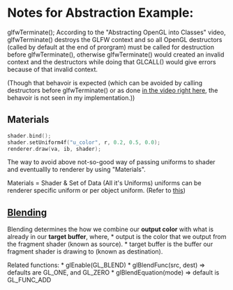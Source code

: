 # Notes for Abstraction Example:
glfwTerminate();
According to the "Abstracting OpenGL into Classes" video, glfwTerminate() destroys the GLFW context
and so all OpenGL destructors (called by default at the end of prorgram) must be called for destruction before glfwTerminate(),
otherwise glfwTerminate() would created an invalid context and the destructors while doing that GLCALL() would give errors because
of that invalid context.

(Though that behavoir is expected (which can be avoided by calling destructors before glfwTerminate() or as done [in the video right here](//https://youtu.be/bTHqmzjm2UI?list=PLlrATfBNZ98foTJPJ_Ev03o2oq3-GGOS2&t=1327), the behavoir is not seen in my implementation.))


## Materials

```c++
shader.bind();
shader.setUniform4f("u_color", r, 0.2, 0.5, 0.0);
renderer.draw(va, ib, shader);
```
The way to avoid above not-so-good way of passing uniforms to shader and eventuallly to renderer by using "Materials".

Materials = Shader & Set of Data (All it's Uniforms)
uniforms can be renderer specific uniform or per object uniform. (Refer to [this](https://youtu.be/jjaTTRFXRAk?list=PLlrATfBNZ98foTJPJ_Ev03o2oq3-GGOS2&t=679))

## [Blending](https://www.youtube.com/watch?v=o1_yJ60UIxs&list=PLlrATfBNZ98foTJPJ_Ev03o2oq3-GGOS2&index=18)
Blending determines the how we combine our **output color** with what is already in our **target buffer**, where,
    * output is the color that we output from the fragment shader (known as source).
    * target buffer is the buffer our fragment shader is drawing to (known as destination).

Related functions:
    * glEnable(GL_BLEND)
    * glBlendFunc(src, dest) => defaults are GL_ONE, and GL_ZERO
    * glBlendEquation(mode) => default is GL_FUNC_ADD
